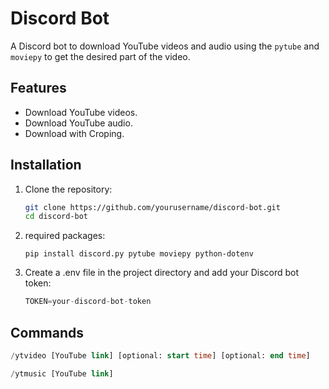 # Discord Bot

A Discord bot to download YouTube videos and audio using the `pytube` and `moviepy` to get the desired part of the video.

## Features

- Download YouTube videos.
- Download YouTube audio.
- Download with Croping.

## Installation

1. Clone the repository:
   ```bash
   git clone https://github.com/yourusername/discord-bot.git
   cd discord-bot
   ```
2.  required packages:
    ```
    pip install discord.py pytube moviepy python-dotenv
    ```
3. Create a .env file in the project directory and add your Discord bot token:
    ```js
    TOKEN=your-discord-bot-token
    ```
## Commands

```sql 
/ytvideo [YouTube link] [optional: start time] [optional: end time]
```

```sql
/ytmusic [YouTube link]
```

